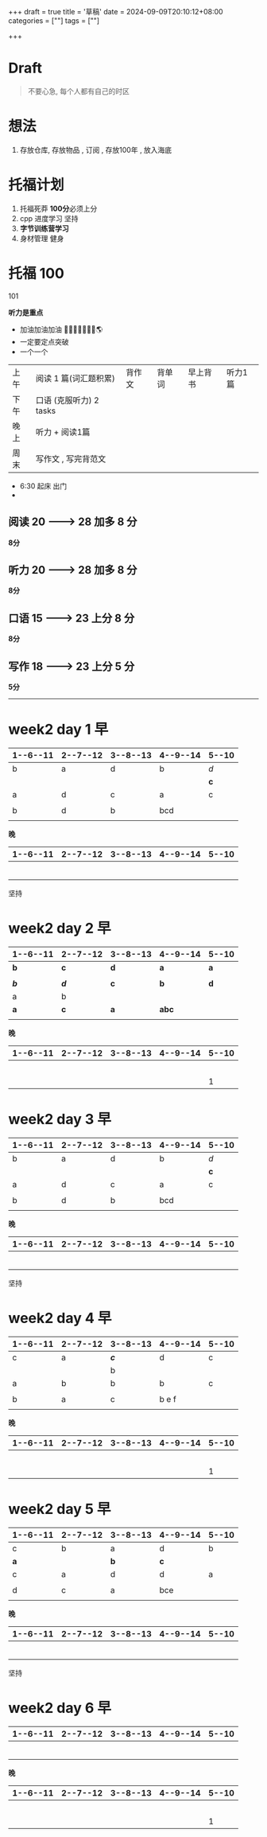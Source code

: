 +++
draft = true
title = '草稿'
date = 2024-09-09T20:10:12+08:00
categories = [""] 
tags = [""]

+++

# Draft



> 不要心急, 每个人都有自己的时区



# 想法

1. 存放仓库, 存放物品 , 订阅 , 存放100年 , 放入海底

# 托福计划

1. 托福死莽  **100分**必须上分
2. cpp 进度学习 坚持
3. **字节训练营学习**
4. 身材管理 健身 





# 托福 100  

101



**听力是重点**



- 加油加油加油 🗽🗽🗽🗽🗽🗽🗽🌎
- 一定要定点突破
- 一个一个



|      |                         |        |        |          |         |
| ---- | ----------------------- | ------ | ------ | -------- | ------- |
| 上午 | 阅读 1 篇(词汇题积累)   | 背作文 | 背单词 | 早上背书 | 听力1篇 |
| 下午 | 口语 (克服听力) 2 tasks |        |        |          |         |
| 晚上 | 听力 + 阅读1篇          |        |        |          |         |
| 周末 | 写作文 , 写完背范文     |        |        |          |         |



- 6:30 起床 出门
- 







## 阅读  20 ---> 28 加多 **8** 分



**8分**





## 听力 20 ---> 28 加多 8 分



**8分**





## 口语 15 ---> 23  上分 8 分 



**8分**





## 写作 18 ---> 23  上分 5 分 



**5分**

---













# **week2 day 1 早** 

| 1--6--11 | 2--7--12 | 3--8--13 | 4--9--14 | 5--10 |
| -------- | -------- | -------- | -------- | ----- |
| b        | a        | d        | b        | *d*   |
|          |          |          |          | **c** |
| a        | d        | c        | a        | c     |
|          |          |          |          |       |
| b        | d        | b        | bcd      |       |
|          |          |          |          |       |

**晚**

| 1--6--11 | 2--7--12 | 3--8--13 | 4--9--14 | 5--10 |
| -------- | -------- | -------- | -------- | ----- |
|          |          |          |          |       |
|          |          |          |          |       |
|          |          |          |          |       |
|          |          |          |          |       |
|          |          |          |          |       |
|          |          |          |          |       |





坚持 



# **week2 day 2 早** 

| 1--6--11 | 2--7--12 | 3--8--13 | 4--9--14 | 5--10 |
| -------- | -------- | -------- | -------- | ----- |
| **b**    | **c**    | **d**    | **a**    | **a** |
|          |          |          |          |       |
| ***b***  | ***d***  | **c**    | **b**    | **d** |
| a        | b        |          |          |       |
| **a**    | **c**    | **a**    | **abc**  |       |
|          |          |          |          |       |

**晚**

| 1--6--11 | 2--7--12 | 3--8--13 | 4--9--14 | 5--10 |
| -------- | -------- | -------- | -------- | ----- |
|          |          |          |          |       |
|          |          |          |          |       |
|          |          |          |          |       |
|          |          |          |          |       |
|          |          |          |          |       |
|          |          |          |          | 1     |







# **week2 day 3 早** 

| 1--6--11 | 2--7--12 | 3--8--13 | 4--9--14 | 5--10 |
| -------- | -------- | -------- | -------- | ----- |
| b        | a        | d        | b        | *d*   |
|          |          |          |          | **c** |
| a        | d        | c        | a        | c     |
|          |          |          |          |       |
| b        | d        | b        | bcd      |       |
|          |          |          |          |       |

**晚**

| 1--6--11 | 2--7--12 | 3--8--13 | 4--9--14 | 5--10 |
| -------- | -------- | -------- | -------- | ----- |
|          |          |          |          |       |
|          |          |          |          |       |
|          |          |          |          |       |
|          |          |          |          |       |
|          |          |          |          |       |
|          |          |          |          |       |





坚持 



# **week2 day 4 早** 

| 1--6--11 | 2--7--12 | 3--8--13 | 4--9--14 | 5--10 |
| -------- | -------- | -------- | -------- | ----- |
| c        | a        | ***c***  | d        | c     |
|          |          | b        |          |       |
| a        | b        | b        | b        | c     |
|          |          |          |          |       |
| b        | a        | c        | b e f    |       |
|          |          |          |          |       |

**晚**

| 1--6--11 | 2--7--12 | 3--8--13 | 4--9--14 | 5--10 |
| -------- | -------- | -------- | -------- | ----- |
|          |          |          |          |       |
|          |          |          |          |       |
|          |          |          |          |       |
|          |          |          |          |       |
|          |          |          |          |       |
|          |          |          |          | 1     |









# **week2 day 5 早** 

| 1--6--11 | 2--7--12 | 3--8--13 | 4--9--14 | 5--10 |
| -------- | -------- | -------- | -------- | ----- |
| c        | b        | a        | d        | b     |
| **a**    |          | **b**    | **c**    |       |
| c        | a        | d        | d        | a     |
|          |          |          |          |       |
| d        | c        | a        | bce      |       |
|          |          |          |          |       |

**晚**

| 1--6--11 | 2--7--12 | 3--8--13 | 4--9--14 | 5--10 |
| -------- | -------- | -------- | -------- | ----- |
|          |          |          |          |       |
|          |          |          |          |       |
|          |          |          |          |       |
|          |          |          |          |       |
|          |          |          |          |       |
|          |          |          |          |       |





坚持 



# **week2 day 6 早** 

| 1--6--11 | 2--7--12 | 3--8--13 | 4--9--14 | 5--10 |
| -------- | -------- | -------- | -------- | ----- |
|          |          |          |          |       |
|          |          |          |          |       |
|          |          |          |          |       |
|          |          |          |          |       |
|          |          |          |          |       |
|          |          |          |          |       |

**晚**

| 1--6--11 | 2--7--12 | 3--8--13 | 4--9--14 | 5--10 |
| -------- | -------- | -------- | -------- | ----- |
|          |          |          |          |       |
|          |          |          |          |       |
|          |          |          |          |       |
|          |          |          |          |       |
|          |          |          |          |       |
|          |          |          |          | 1     |
